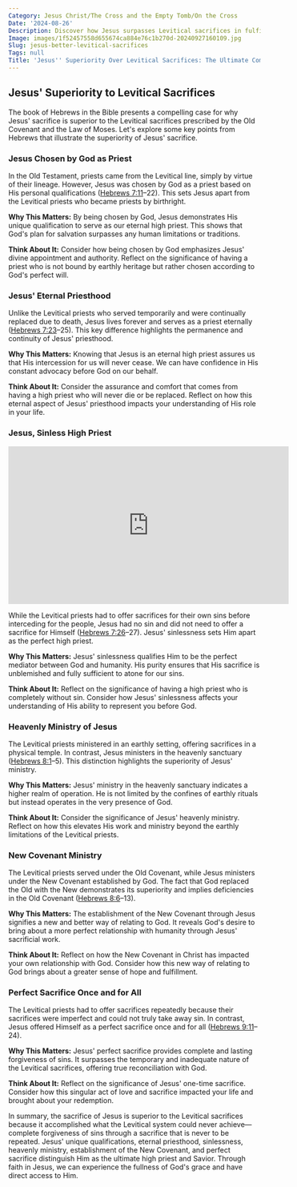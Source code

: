 ```yaml
---
Category: Jesus Christ/The Cross and the Empty Tomb/On the Cross
Date: '2024-08-26'
Description: Discover how Jesus surpasses Levitical sacrifices in fulfillment and significance, shedding light on the transformative power of His sacrifice.
Image: images/1f52457558d655674ca884e76c1b270d-20240927160109.jpg
Slug: jesus-better-levitical-sacrifices
Tags: null
Title: 'Jesus'' Superiority Over Levitical Sacrifices: The Ultimate Comparison'
---
```


## Jesus' Superiority to Levitical Sacrifices

The book of Hebrews in the Bible presents a compelling case for why Jesus' sacrifice is superior to the Levitical sacrifices prescribed by the Old Covenant and the Law of Moses. Let's explore some key points from Hebrews that illustrate the superiority of Jesus' sacrifice.

### Jesus Chosen by God as Priest

In the Old Testament, priests came from the Levitical line, simply by virtue of their lineage. However, Jesus was chosen by God as a priest based on His personal qualifications ([Hebrews 7:11](https://www.bibleref.com/Hebrews/7/Hebrews-7-11.html)–22). This sets Jesus apart from the Levitical priests who became priests by birthright.

**Why This Matters:** By being chosen by God, Jesus demonstrates His unique qualification to serve as our eternal high priest. This shows that God's plan for salvation surpasses any human limitations or traditions.

**Think About It:** Consider how being chosen by God emphasizes Jesus' divine appointment and authority. Reflect on the significance of having a priest who is not bound by earthly heritage but rather chosen according to God's perfect will.

### Jesus' Eternal Priesthood

Unlike the Levitical priests who served temporarily and were continually replaced due to death, Jesus lives forever and serves as a priest eternally ([Hebrews 7:23](https://www.bibleref.com/Hebrews/7/Hebrews-7-23.html)–25). This key difference highlights the permanence and continuity of Jesus' priesthood.

**Why This Matters:** Knowing that Jesus is an eternal high priest assures us that His intercession for us will never cease. We can have confidence in His constant advocacy before God on our behalf.

**Think About It:** Consider the assurance and comfort that comes from having a high priest who will never die or be replaced. Reflect on how this eternal aspect of Jesus' priesthood impacts your understanding of His role in your life.

### Jesus, Sinless High Priest


<iframe width="560" height="315" src="https://www.youtube.com/embed/_GOvVSZJxCU" frameborder="0" allow="autoplay; encrypted-media" allowfullscreen></iframe>


While the Levitical priests had to offer sacrifices for their own sins before interceding for the people, Jesus had no sin and did not need to offer a sacrifice for Himself ([Hebrews 7:26](https://www.bibleref.com/Hebrews/7/Hebrews-7-26.html)–27). Jesus' sinlessness sets Him apart as the perfect high priest.

**Why This Matters:** Jesus' sinlessness qualifies Him to be the perfect mediator between God and humanity. His purity ensures that His sacrifice is unblemished and fully sufficient to atone for our sins.

**Think About It:** Reflect on the significance of having a high priest who is completely without sin. Consider how Jesus' sinlessness affects your understanding of His ability to represent you before God.

### Heavenly Ministry of Jesus

The Levitical priests ministered in an earthly setting, offering sacrifices in a physical temple. In contrast, Jesus ministers in the heavenly sanctuary ([Hebrews 8:1](https://www.bibleref.com/Hebrews/8/Hebrews-8-1.html)–5). This distinction highlights the superiority of Jesus' ministry.

**Why This Matters:** Jesus' ministry in the heavenly sanctuary indicates a higher realm of operation. He is not limited by the confines of earthly rituals but instead operates in the very presence of God.

**Think About It:** Consider the significance of Jesus' heavenly ministry. Reflect on how this elevates His work and ministry beyond the earthly limitations of the Levitical priests.

### New Covenant Ministry

The Levitical priests served under the Old Covenant, while Jesus ministers under the New Covenant established by God. The fact that God replaced the Old with the New demonstrates its superiority and implies deficiencies in the Old Covenant ([Hebrews 8:6](https://www.bibleref.com/Hebrews/8/Hebrews-8-6.html)–13).

**Why This Matters:** The establishment of the New Covenant through Jesus signifies a new and better way of relating to God. It reveals God's desire to bring about a more perfect relationship with humanity through Jesus' sacrificial work.

**Think About It:** Reflect on how the New Covenant in Christ has impacted your own relationship with God. Consider how this new way of relating to God brings about a greater sense of hope and fulfillment.

### Perfect Sacrifice Once and for All

The Levitical priests had to offer sacrifices repeatedly because their sacrifices were imperfect and could not truly take away sin. In contrast, Jesus offered Himself as a perfect sacrifice once and for all ([Hebrews 9:11](https://www.bibleref.com/Hebrews/9/Hebrews-9-11.html)–24).

**Why This Matters:** Jesus' perfect sacrifice provides complete and lasting forgiveness of sins. It surpasses the temporary and inadequate nature of the Levitical sacrifices, offering true reconciliation with God.

**Think About It:** Reflect on the significance of Jesus' one-time sacrifice. Consider how this singular act of love and sacrifice impacted your life and brought about your redemption.

In summary, the sacrifice of Jesus is superior to the Levitical sacrifices because it accomplished what the Levitical system could never achieve—complete forgiveness of sins through a sacrifice that is never to be repeated. Jesus' unique qualifications, eternal priesthood, sinlessness, heavenly ministry, establishment of the New Covenant, and perfect sacrifice distinguish Him as the ultimate high priest and Savior. Through faith in Jesus, we can experience the fullness of God's grace and have direct access to Him.